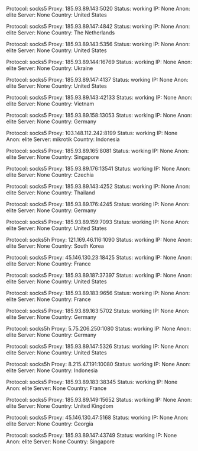 Protocol: socks5
Proxy: 185.93.89.143:5020
Status: working
IP: None
Anon: elite
Server: None
Country: United States

Protocol: socks5
Proxy: 185.93.89.147:4842
Status: working
IP: None
Anon: elite
Server: None
Country: The Netherlands

Protocol: socks5
Proxy: 185.93.89.143:5356
Status: working
IP: None
Anon: elite
Server: None
Country: United States

Protocol: socks5
Proxy: 185.93.89.144:16769
Status: working
IP: None
Anon: elite
Server: None
Country: Ukraine

Protocol: socks5
Proxy: 185.93.89.147:4137
Status: working
IP: None
Anon: elite
Server: None
Country: United States

Protocol: socks5
Proxy: 185.93.89.143:42133
Status: working
IP: None
Anon: elite
Server: None
Country: Vietnam

Protocol: socks5
Proxy: 185.93.89.158:13053
Status: working
IP: None
Anon: elite
Server: None
Country: Germany

Protocol: socks5
Proxy: 103.148.112.242:8199
Status: working
IP: None
Anon: elite
Server: mikrotik
Country: Indonesia

Protocol: socks5
Proxy: 185.93.89.165:8081
Status: working
IP: None
Anon: elite
Server: None
Country: Singapore

Protocol: socks5
Proxy: 185.93.89.176:13541
Status: working
IP: None
Anon: elite
Server: None
Country: Czechia

Protocol: socks5
Proxy: 185.93.89.143:4252
Status: working
IP: None
Anon: elite
Server: None
Country: Thailand

Protocol: socks5
Proxy: 185.93.89.176:4245
Status: working
IP: None
Anon: elite
Server: None
Country: Germany

Protocol: socks5
Proxy: 185.93.89.159:7093
Status: working
IP: None
Anon: elite
Server: None
Country: United States

Protocol: socks5h
Proxy: 121.169.46.116:1090
Status: working
IP: None
Anon: elite
Server: None
Country: South Korea

Protocol: socks5
Proxy: 45.146.130.23:18425
Status: working
IP: None
Anon: elite
Server: None
Country: France

Protocol: socks5
Proxy: 185.93.89.187:37397
Status: working
IP: None
Anon: elite
Server: None
Country: United States

Protocol: socks5
Proxy: 185.93.89.183:9656
Status: working
IP: None
Anon: elite
Server: None
Country: France

Protocol: socks5
Proxy: 185.93.89.163:5702
Status: working
IP: None
Anon: elite
Server: None
Country: Germany

Protocol: socks5h
Proxy: 5.75.206.250:1080
Status: working
IP: None
Anon: elite
Server: None
Country: Germany

Protocol: socks5
Proxy: 185.93.89.147:5326
Status: working
IP: None
Anon: elite
Server: None
Country: United States

Protocol: socks5h
Proxy: 8.215.47.191:10080
Status: working
IP: None
Anon: elite
Server: None
Country: Indonesia

Protocol: socks5
Proxy: 185.93.89.183:38345
Status: working
IP: None
Anon: elite
Server: None
Country: France

Protocol: socks5
Proxy: 185.93.89.149:15652
Status: working
IP: None
Anon: elite
Server: None
Country: United Kingdom

Protocol: socks5
Proxy: 45.146.130.47:5168
Status: working
IP: None
Anon: elite
Server: None
Country: Georgia

Protocol: socks5
Proxy: 185.93.89.147:43749
Status: working
IP: None
Anon: elite
Server: None
Country: Singapore

